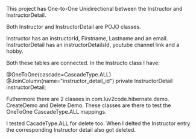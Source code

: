 This project has One-to-One Unidirectional between the Instructor and InstructorDetail.

Both Instructor and InstructorDetail are POJO classes.

Instructor has an instructorId, Firstname, Lastname and an email.
InstructorDetail has an instructorDetailsId, youtube channel link and a hobby.

Both these tables are connected. In the Instructo class I have:

@OneToOne(cascade=CascadeType.ALL)	
@JoinColumn(name="instructor_detail_id")
private InstructorDetail instructorDetail;


Futhermore there are 2 clasees in com.luv2code.hibernate.demo. CreateDemo and Delete Demo. These classes are there to test the OneToOne CascadeType.ALL mappings.

I tested CacadeType.ALL for delete too. When I delted the Instructor entry the corresponding Instructor detail also got deleted.
